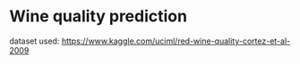 # Wine quality prediction
dataset used: https://www.kaggle.com/uciml/red-wine-quality-cortez-et-al-2009